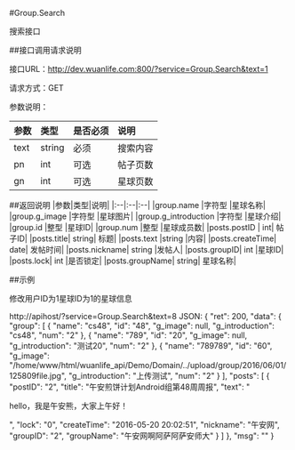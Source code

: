 #Group.Search

搜索接口

##接口调用请求说明

接口URL：http://dev.wuanlife.com:800/?service=Group.Search&text=1

请求方式：GET

参数说明：

|参数|类型|是否必须|说明|
|:--|:--|:--|:--|
|text|string|必须|搜索内容|
|pn|int|可选|帖子页数|
|gn|int|可选|星球页数|


##返回说明
|参数|类型|说明|
|:--|:--|:--|
|group.name           |字符型   |星球名称|
|group.g_image           |字符型   |星球图片|
|group.g_introduction           |字符型   |星球介绍|
|group.id     |整型 |星球ID|
|group.num           |整型 |星球成员数|
|posts.postID   |   int|    帖子ID|
|posts.title|   string| 标题|
|posts.text |string |内容|
|posts.createTime|  date|   发帖时间|
|posts.nickname|    string  |发帖人|
|posts.groupID| int |星球ID|
|posts.lock|    int |是否锁定|
|posts.groupName|   string| 星球名称|



##示例

修改用户ID为1星球ID为1的星球信息

http://apihost/?service=Group.Search&text=8
     JSON:
    {
    "ret": 200,
    "data": {
        "group": [
            {
                "name": "cs48",
                "id": "48",
                "g_image": null,
                "g_introduction": "cs48",
                "num": "2"
            },
            {
                "name": "789",
                "id": "20",
                "g_image": null,
                "g_introduction": "测试20",
                "num": "2"
            },
            {
                "name": "789789",
                "id": "60",
                "g_image": "/home/www/html/wuanlife_api/Demo/Domain/../upload/group/2016/06/01/125809file.jpg",
                "g_introduction": "上传测试",
                "num": "2"
            }
        ],
        "posts": [
            {
                "postID": "2",
                "title": "午安煎饼计划Android组第48周周报",
                "text": "<p>hello，我是午安熊，大家上午好！</p>",
                "lock": "0",
                "createTime": "2016-05-20 20:02:51",
                "nickname": "午安网",
                "groupID": "2",
                "groupName": "午安网啊阿萨阿萨安师大"
            }
        ]
    },
    "msg": ""
    }
